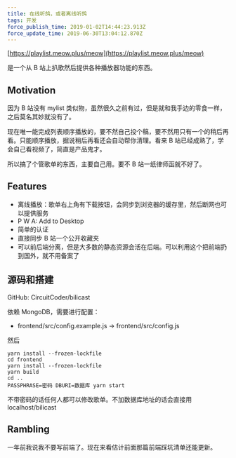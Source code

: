 ```yaml
---
title: 在线听鸽，或者离线听鸽
tags: 开发
force_publish_time: 2019-01-02T14:44:23.913Z
force_update_time: 2019-06-30T13:04:12.870Z
---
```


[https://playlist.meow.plus/meow](https://playlist.meow.plus/meow)

是一个从 B 站上扒歌然后提供各种播放器功能的东西。

## Motivation

因为 B 站没有 mylist 类似物，虽然很久之前有过，但是就和我手边的零食一样，之后莫名其妙就没有了。

现在唯一能完成列表顺序播放的，要不然自己投个稿，要不然用只有一个的稍后再看。只能顺序播放，据说稍后再看还会自动帮你清理。看来 B 站已经成熟了，学会自己看视频了，简直是产品鬼才。

所以搞了个管歌单的东西，主要自己用。要不 B 站一纸律师函就不好了。

## Features

- 离线播放：歌单右上角有下载按钮，会同步到浏览器的缓存里，然后断网也可以提供服务
- P W A: Add to Desktop
- 简单的认证
- 直接同步 B 站一个公开收藏夹
- 可以前后端分离，但是大多数的静态资源会活在后端。可以利用这个把前端扔到国外，就不用备案了

## 源码和搭建

GitHub: CircuitCoder/bilicast

依赖 MongoDB，需要进行配置：
- frontend/src/config.example.js -> frontend/src/config.js

然后
```
yarn install --frozen-lockfile
cd frontend
yarn install --frozen-lockfile
yarn build
cd ..
PASSPHRASE=密码 DBURI=数据库 yarn start
```

不带密码的话任何人都可以修改歌单。不加数据库地址的话会直接用 localhost/bilicast

## Rambling
一年前我说我不要写前端了。现在来看估计前面那篇前端踩坑清单还能更新。

